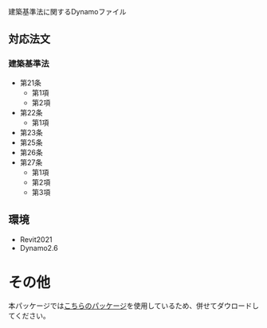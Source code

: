 建築基準法に関するDynamoファイル

## 対応法文

### 建築基準法

+ 第21条
  + 第1項
  + 第2項
+ 第22条
  + 第1項
+ 第23条
+ 第25条
+ 第26条
+ 第27条
  + 第1項
  + 第2項
  + 第3項

## 環境

+ Revit2021
+ Dynamo2.6

# その他

本パッケージでは[こちらのパッケージ](https://github.com/ktaroabobon/revit-property-tools)を使用しているため、併せてダウロードしてください。

